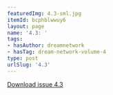 ```yaml
---
featuredImg: 4.3-sml.jpg
itemId: bcphblwwuy6
layout: page
name: '4.3: '
tags:
- hasAuthor: dreamnetwork
- hasTag: dream-network-volume-4
type: post
urlSlug: '4.3'
---
```

<a href="../files/pdfs/Volume_4/4.3-The-Dream-Network-Vol.4-Issue-3.pdf" download="">Download issue 4.3</a>